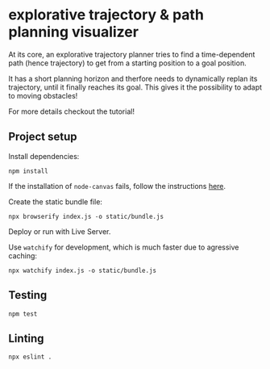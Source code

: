 # explorative trajectory & path planning visualizer

At its core, an explorative trajectory planner tries to find a time-dependent path (hence trajectory) to get from a starting position to a goal position.

It has a short planning horizon and therfore needs to dynamically replan its trajectory, until it finally reaches its goal. This gives it the possibility to adapt to moving obstacles!

For more details checkout the tutorial!

## Project setup

Install dependencies:
```
npm install
```

If the installation of `node-canvas` fails, follow the instructions [here](https://github.com/Automattic/node-canvas/wiki/_pages).

Create the static bundle file:
```
npx browserify index.js -o static/bundle.js 
```

Deploy or run with Live Server.

Use `watchify` for development, which is much faster due to agressive caching:
```
npx watchify index.js -o static/bundle.js 
```

## Testing
```
npm test
```

## Linting
```
npx eslint .
```
